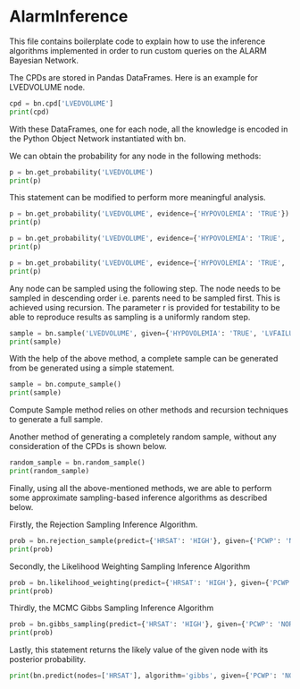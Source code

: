 # AlarmInference

This file contains boilerplate code to explain how to use the inference algorithms implemented in order to run custom
queries on the ALARM Bayesian Network.

The CPDs are stored in Pandas DataFrames. Here is an example for LVEDVOLUME node.

````python
cpd = bn.cpd['LVEDVOLUME']
print(cpd)
````
With these DataFrames, one for each node, all the knowledge is encoded in the Python Object Network instantiated with bn.

We can obtain the probability for any node in the following methods:

````python
p = bn.get_probability('LVEDVOLUME')
print(p)
````
This statement can be modified to perform more meaningful analysis.

````python
p = bn.get_probability('LVEDVOLUME', evidence={'HYPOVOLEMIA': 'TRUE'})
print(p)

p = bn.get_probability('LVEDVOLUME', evidence={'HYPOVOLEMIA': 'TRUE', 'LVFAILURE': 'TRUE'})
print(p)

p = bn.get_probability('LVEDVOLUME', evidence={'HYPOVOLEMIA': 'TRUE', 'LVFAILURE': 'TRUE'}, value='HIGH')
print(p)
````
Any node can be sampled using the following step. The node needs to be sampled in descending order
i.e. parents need to be sampled first. This is achieved using recursion. The parameter r is provided for testability
to be able to reproduce results as sampling is a uniformly random step.

````python
sample = bn.sample('LVEDVOLUME', given={'HYPOVOLEMIA': 'TRUE', 'LVFAILURE': 'TRUE'}, r=0.011)
print(sample)
````
With the help of the above method, a complete sample can be generated from be generated using a simple statement.

````python
sample = bn.compute_sample()
print(sample)
````
Compute Sample method relies on other methods and recursion techniques to generate a full sample.

Another method of generating a completely random sample, without any consideration of the CPDs is shown below.

````python
random_sample = bn.random_sample()
print(random_sample)
````

Finally, using all the above-mentioned methods, we are able to perform some approximate sampling-based inference
algorithms as described below.

Firstly, the Rejection Sampling Inference Algorithm.

````python
prob = bn.rejection_sample(predict={'HRSAT': 'HIGH'}, given={'PCWP': 'NORMAL', 'VENTLUNG': 'LOW'}, n=1000)
print(prob)
````
Secondly, the Likelihood Weighting Sampling Inference Algorithm

````python
prob = bn.likelihood_weighting(predict={'HRSAT': 'HIGH'}, given={'PCWP': 'NORMAL', 'VENTLUNG': 'LOW'}, n=1000)
print(prob)
````
Thirdly, the MCMC Gibbs Sampling Inference Algorithm

````python
prob = bn.gibbs_sampling(predict={'HRSAT': 'HIGH'}, given={'PCWP': 'NORMAL', 'VENTLUNG': 'LOW'}, n=10000, skip=50)
print(prob)
````
Lastly, this statement returns the likely value of the given node with its posterior probability.

````python
print(bn.predict(nodes=['HRSAT'], algorithm='gibbs', given={'PCWP': 'NORMAL', 'VENTLUNG': 'LOW'}, n=10000, skip=50))
````
